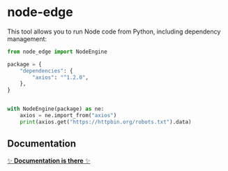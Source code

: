 # node-edge

This tool allows you to run Node code from Python, including dependency
management:

```python
from node_edge import NodeEngine

package = {
    "dependencies": {
        "axios": "^1.2.0",
    },
}


with NodeEngine(package) as ne:
    axios = ne.import_from("axios")
    print(axios.get("https://httpbin.org/robots.txt").data)
```

## Documentation

[✨ **Documentation is there** ✨](https://node-edge.rtfd.io)
